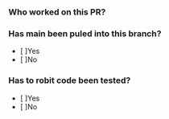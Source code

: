 ### Who worked on this PR?


### Has main been puled into this branch?
- [ ]Yes
- [ ]No

### Has to robit code been tested?
- [ ]Yes
- [ ]No